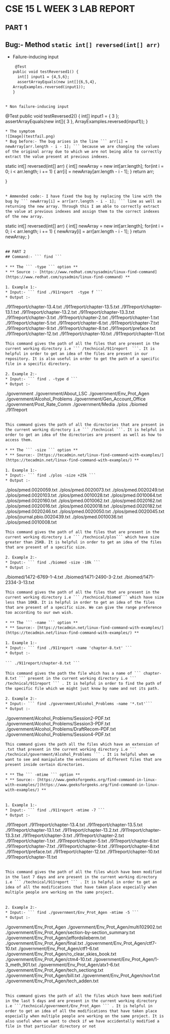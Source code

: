 # CSE 15 L WEEK 3 LAB REPORT 

## PART 1 

## Bug:- Method ``` static int[] reversed(int[] arr) ```

* Failure-inducing input
  
  ```
   @Test
  public void testReversed1() {
    int[] input1 = {4,5,6};
    assertArrayEquals(new int[]{6,5,4}, ArrayExamples.reversed(input1));
  } 
```

* Non failure-inducing input

```
@Test 
public void testReversed2() {
    int[] input1 = { 3 };
    assertArrayEquals(new int[]{ 3 }, ArrayExamples.reversed(input1));
}
 ```
* The symptom
![Image](testfail.png)
* Bug before:- The bug arises in the line ``` arr[i] = newArray[arr.length - i - 1]; ``` because we are changing the values of the original array due to which we are not being able to correctly extract the value present at previous indexes.
```
static int[] reversed(int[] arr) {
    int[] newArray = new int[arr.length];
    for(int i = 0; i < arr.length; i += 1) {
      arr[i] = newArray[arr.length - i - 1];
    }
    return arr;
    
  }
```

* Ammended code:- I have fixed the bug by replacing the line with the bug by ``` newArray[i] = arr[arr.length - i - 1]; ``` line as well as returning the new array. Through this I am able to correctly extract the value at previous indexes and assign them to the correct indexes of the new array.
```
static int[] reversed(int[] arr) {
    int[] newArray = new int[arr.length];
    for(int i = 0; i < arr.length; i += 1) {
      newArray[i] = arr[arr.length - i - 1];
    }
    return newArray;
  }
```

## PART 2
## Command:- ``` find ```

* ** The ``` -type ``` option **
* ** Source :- [https://www.redhat.com/sysadmin/linux-find-command](https://www.redhat.com/sysadmin/linux-find-command) **

1. Example 1:-
* Input:- ``` find ./911report  -type f ```
* Output :-

```
./911report/chapter-13.4.txt
./911report/chapter-13.5.txt
./911report/chapter-13.1.txt
./911report/chapter-13.2.txt
./911report/chapter-13.3.txt
./911report/chapter-3.txt
./911report/chapter-2.txt
./911report/chapter-1.txt
./911report/chapter-5.txt
./911report/chapter-6.txt
./911report/chapter-7.txt
./911report/chapter-9.txt
./911report/chapter-8.txt
./911report/preface.txt
./911report/chapter-12.txt
./911report/chapter-10.txt
./911report/chapter-11.txt

```
This command gives the path of all the files that are present in the current working directory i.e ``` /technical/911report  ```. It is helpful in order to get an idea of the files are present in our repository. It is also useful in order to get the path of a specific file in a specific directory. 

2. Example 2:-
* Input:- ``` find . -type d ```
* Output :-

```
./government
./government/About_LSC
./government/Env_Prot_Agen
./government/Alcohol_Problems
./government/Gen_Account_Office
./government/Post_Rate_Comm
./government/Media
./plos
./biomed
./911report

```
  
This command gives the path of all the directories that are present in the current working directory i.e ``` /technical ```. It is helpful in order to get an idea of the directories are present as well as how to access them.

* ** The ``` -size ``` option **
* ** Source:- [https://tecadmin.net/linux-find-command-with-examples/](https://tecadmin.net/linux-find-command-with-examples/) ** 

1. Example 1:-
* Input:- ``` find ./plos -size +25k ```
* Output :-

```
./plos/pmed.0020059.txt
./plos/pmed.0020073.txt
./plos/pmed.0020249.txt
./plos/pmed.0020103.txt
./plos/pmed.0010028.txt
./plos/pmed.0010064.txt
./plos/pmed.0020160.txt
./plos/pmed.0010062.txt
./plos/pmed.0020162.txt
./plos/pmed.0020016.txt
./plos/pmed.0020018.txt
./plos/pmed.0020182.txt
./plos/pmed.0020246.txt
./plos/pmed.0020050.txt
./plos/pmed.0020045.txt
./plos/journal.pbio.0020439.txt
./plos/pmed.0010036.txt
./plos/pmed.0010008.txt
```
This command gives the path of all the files that are present in the current working directory i.e ``` /technical/plos``` which have size greater than 25KB. It is helpful in order to get an idea of the files that are present of a specific size.

2. Example 2:-
* Input:- ``` find ./biomed -size -10k ```
* Output :-

```
./biomed/1472-6769-1-4.txt
./biomed/1471-2490-3-2.txt
./biomed/1471-2334-3-13.txt

```
This command gives the path of all the files that are present in the current working directory i.e ``` /technical/biomed``` which have size less than 10KB. It is helpful in order to get an idea of the files that are present of a specific size. We can give the range preference too according to our own wish.

* ** The ``` -name ``` option **
* ** Source:- [https://tecadmin.net/linux-find-command-with-examples/](https://tecadmin.net/linux-find-command-with-examples/) **

1. Example 1:-
* Input:- ``` find ./911report -name 'chapter-8.txt' ```
* Output :-

``` ./911report/chapter-8.txt ```

This command gives the path the file which has a name of ``` chapter-8.txt ``` present in the current working directory i.e ``` /technical/911report ``` . It is helpful in order to find the path of the specific file which we might just know by name and not its path.

2. Example 2:-
* Input:- ``` find ./government/Alcohol_Problems -name '*.txt'```
* Output :-

```
./government/Alcohol_Problems/Session2-PDF.txt
./government/Alcohol_Problems/Session3-PDF.txt
./government/Alcohol_Problems/DraftRecom-PDF.txt
./government/Alcohol_Problems/Session4-PDF.txt

```
This command gives the path all the files which have an extension of .txt that present in the current working directory i.e ``` /technical/government/Alcohol_Problems ``` . It is helpful when we want to see and manipulate the extensions of different files that are present inside certain directories.

* ** The ``` -mtime ``` option **
* ** Source:- [https://www.geeksforgeeks.org/find-command-in-linux-with-examples/](https://www.geeksforgeeks.org/find-command-in-linux-with-examples/) **


1. Example 1:-
* Input:- ``` find ./911report -mtime -7 ```
* Output :-

```
./911report
./911report/chapter-13.4.txt
./911report/chapter-13.5.txt
./911report/chapter-13.1.txt
./911report/chapter-13.2.txt
./911report/chapter-13.3.txt
./911report/chapter-3.txt
./911report/chapter-2.txt
./911report/chapter-1.txt
./911report/chapter-5.txt
./911report/chapter-6.txt
./911report/chapter-7.txt
./911report/chapter-9.txt
./911report/chapter-8.txt
./911report/preface.txt
./911report/chapter-12.txt
./911report/chapter-10.txt
./911report/chapter-11.txt

```

This command gives the path of all the files which have been modified in the last 7 days and are present in the current working directory i.e ``` /technical/911report ``` . It is helpful in order to get an idea of all the modifications that have taken place especially when multiple people are working on the same project.


2. Example 2:-
* Input:- ``` find ./government/Env_Prot_Agen -mtime -5 ```
* Output :-

```
./government/Env_Prot_Agen
./government/Env_Prot_Agen/multi102902.txt
./government/Env_Prot_Agen/section-by-section_summary.txt
./government/Env_Prot_Agen/jeffordslieberm.txt
./government/Env_Prot_Agen/final.txt
./government/Env_Prot_Agen/ctf7-10.txt
./government/Env_Prot_Agen/ctf1-6.txt
./government/Env_Prot_Agen/ro_clear_skies_book.txt
./government/Env_Prot_Agen/ctm4-10.txt
./government/Env_Prot_Agen/1-3_meth_901.txt
./government/Env_Prot_Agen/atx1-6.txt
./government/Env_Prot_Agen/tech_sectiong.txt
./government/Env_Prot_Agen/bill.txt
./government/Env_Prot_Agen/nov1.txt
./government/Env_Prot_Agen/tech_adden.txt

```

This command gives the path of all the files which have been modified in the last 5 days and are present in the current working directory i.e ```/technical/government/Env_Prot_Agen ``` . It is helpful in order to get an idea of all the modifications that have taken place especially when multiple people are working on the same project. It is also useful when we want to check if we have accidentally modified a file in that particular directory or not 







